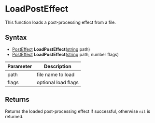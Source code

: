 # LoadPostEffect

This function loads a post-processing effect from a file.

## Syntax

- [PostEffect](PostEffect.md) **LoadPostEffect**([string](https://www.lua.org/manual/5.4/manual.html#6.4) path)
- [PostEffect](PostEffect.md) **LoadPostEffect**([string](https://www.lua.org/manual/5.4/manual.html#6.4) path, number flags)

| Parameter | Description |
|-----------|-------------|
| path      | file name to load |
| flags     | optional load flags |

## Returns

Returns the loaded post-processing effect if successful, otherwise `nil` is returned.
